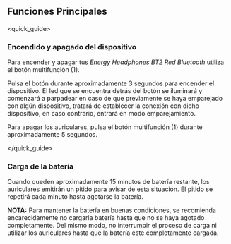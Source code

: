 ## Funciones Principales
<quick_guide>
### Encendido y apagado del dispositivo

Para encender y apagar tus *Energy Headphones BT2 Red Bluetooth* utiliza el botón multifunción (1).

Pulsa el botón durante aproximadamente 3 segundos para encender el dispositivo. El led que se encuentra detrás del botón se iluminará y comenzará a parpadear en caso de que previamente se haya emparejado con algún dispositivo, tratará de establecer la conexión con dicho dispositivo, en caso contrario, entrará en modo emparejamiento.

Para apagar los auriculares, pulsa el botón multifunción (1) durante aproximadamente 5 segundos.

</quick_guide>

### Carga de la batería

Cuando queden aproximadamente 15 minutos de batería restante, los auriculares emitirán un pitido para avisar de esta situación. El pitido se repetirá cada minuto hasta agotarse la batería.

**NOTA:** Para mantener la batería en buenas condiciones, se recomienda encarecidamente no cargarla batería hasta que no se haya agotado completamente. Del mismo modo, no interrumpir el proceso de carga ni utilizar los auriculares hasta que la batería este completamente cargada.

